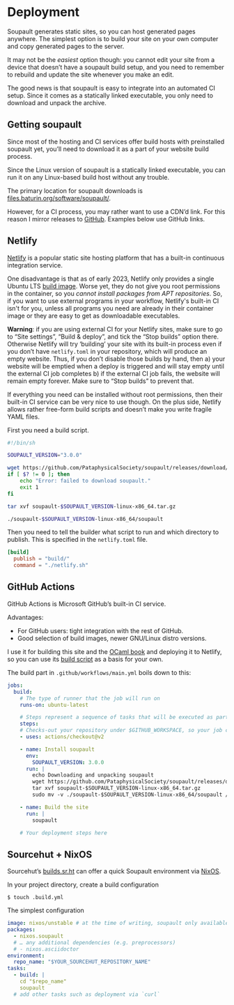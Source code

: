 # Deployment

<div id="generated-toc"> </div>

Soupault generates static sites, so you can host generated pages anywhere.
The simplest option is to build your site on your own computer and copy generated
pages to the server.

It may not be the _easiest_ option though: you cannot edit your site from a device
that doesn’t have a soupault build setup, and you need to remember to rebuild and update
the site whenever you make an edit.

The good news is that soupault is easy to integrate into an automated CI setup.
Since it comes as a statically linked executable, you only need to download
and unpack the archive.

## Getting soupault

Since most of the hosting and CI services offer build hosts with preinstalled soupault yet,
you’ll need to download it as a part of your website build process.

Since the Linux version of soupault is a statically linked executable, you can run it on any Linux-based build host without any trouble.

The primary location for soupault downloads is [files.baturin.org/software/soupault/](https://files.baturin.org/software/soupault/).

However, for a CI process, you may rather want to use a CDN’d link. For this reason I mirror releases to [GitHub](https://github.com/PataphysicalSociety/soupault/releases).
Examples below use GitHub links.

## Netlify

[Netlify](https://netlify.com) is a popular static site hosting platform
that has a built-in continuous integration service.

One disadvantage is that as of early 2023, Netlify only provides a single Ubuntu LTS [build image](https://github.com/netlify/build-image).
Worse yet, they do not give you root permissions in the container, so you _cannot install packages from APT repositories_.
So, if you want to use external programs in your workflow, Netlify's built-in CI isn't for you,
unless all programs you need are already in their container image or they are easy to get as downloadable executables.

**Warning**: if you are using external CI for your Netlify sites, make sure to go to “Site settings”, “Build & deploy”,
and tick the “Stop builds” option there. Otherwise Netlify will try ‘building’ your site with its built-in process
even if you don’t have `netlify.toml` in your repository, which will produce an empty website.
Thus, if you don’t disable those builds by hand, then a) your website will be emptied when a deploy is triggered
and will stay empty until the external CI job completes b) if the external CI job fails, the website will remain empty forever.
Make sure to “Stop builds” to prevent that.

If everything you need can be installed without root permissions, then their built-in CI service can be very nice to use though.
On the plus side, Netlify allows rather free-form build scripts and doesn’t make you write fragile YAML files.

First you need a build script.

```bash
#!/bin/sh

SOUPAULT_VERSION="3.0.0"

wget https://github.com/PataphysicalSociety/soupault/releases/download/$SOUPAULT_VERSION/soupault-$SOUPAULT_VERSION-linux-x86_64.tar.gz
if [ $? != 0 ]; then
    echo "Error: failed to download soupault."
    exit 1
fi

tar xvf soupault-$SOUPAULT_VERSION-linux-x86_64.tar.gz

./soupault-$SOUPAULT_VERSION-linux-x86_64/soupault
```

Then you need to tell the builder what script to run and which directory to publish.
This is specified in the `netlify.toml` file.

```toml
[build]
  publish = "build/"
  command = "./netlify.sh"
```

## GitHub Actions

GitHub Actions is Microsoft GitHub’s built-in CI service.

Advantages:

* For GitHub users: tight integration with the rest of GitHub.
* Good selection of build images, newer GNU/Linux distro versions.

I use it for building this site and the [OCaml book](https://ocamlbook.org) and deploying it to Netlify,
so you can use its [build script](https://github.com/PataphysicalSociety/ocaml-book/blob/master/.github/workflows/main.yml) as a basis for your own.

The build part in `.github/workflows/main.yml` boils down to this:

```yaml
jobs:
  build:
    # The type of runner that the job will run on
    runs-on: ubuntu-latest

    # Steps represent a sequence of tasks that will be executed as part of the job
    steps:
    # Checks-out your repository under $GITHUB_WORKSPACE, so your job can access it
    - uses: actions/checkout@v2

    - name: Install soupault
      env:
        SOUPAULT_VERSION: 3.0.0
      run: |
        echo Downloading and unpacking soupault
        wget https://github.com/PataphysicalSociety/soupault/releases/download/$SOUPAULT_VERSION/soupault-$SOUPAULT_VERSION-linux-x86_64.tar.gz
        tar xvf soupault-$SOUPAULT_VERSION-linux-x86_64.tar.gz
        sudo mv -v ./soupault-$SOUPAULT_VERSION-linux-x86_64/soupault /usr/bin/

    - name: Build the site
      run: |
        soupault

    # Your deployment steps here
```

## Sourcehut + NixOS 

Sourcehut’s [builds.sr.ht](https://man.sr.ht/builds.sr.ht/) can offer a quick Soupault environment via [NixOS](https://nixos.org/). 

In your project directory, create a build configuration

```shell-session
$ touch .build.yml
```

The simplest configuration 

```yaml
image: nixos/unstable # at the time of writing, soupault only available in unstable 
packages:
  - nixos.soupault
  # … any additional dependencies (e.g. preprocessors)
  # - nixos.asciidoctor
environment:
  repo_name: "$YOUR_SOURCEHUT_REPOSITORY_NAME"
tasks:
  - build: |
    cd "$repo_name"
    soupault
  # add other tasks such as deployment via `curl`
```

